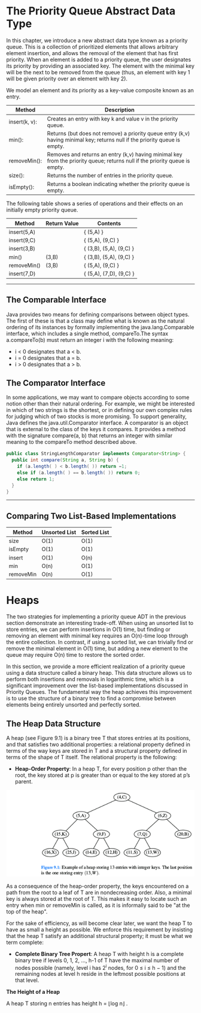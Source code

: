
# The Priority Queue Abstract Data Type

In this chapter, we introduce a new abstract data type known as a priority queue. This is a collection of prioritized elements that allows arbitrary element insertion, and allows the removal of the element that has first priority. When an element is added to a priority queue, the user designates its priority by providing an associated key. The element with the minimal key will be the next to be removed from the queue (thus, an element with key 1 will be given priority over an element with key 2).  

We model an element and its priority as a key-value composite known as an entry.  

| Method        | Description                                                                                                                  |
|---------------|------------------------------------------------------------------------------------------------------------------------------|
| insert(k, v): | Creates an entry with key k and value v in the priority queue.                                                               |
| min():        | Returns (but does not remove) a priority queue entry (k,v) having minimal key; returns null if the priority queue is empty.  |
| removeMin():  | Removes and returns an entry (k,v) having minimal key from the priority queue; returns null if the priority queue is empty.  |
| size():       | Returns the number of entries in the priority queue.                                                                         |
| isEmpty():    | Returns a boolean indicating whether the priority queue is empty.                                                            |

The following table shows a series of operations and their effects on an initially empty priority queue.


| Method      | Return Value | Contents                |
|-------------|--------------|-------------------------|
| insert(5,A) |              | { (5,A) }               |
| insert(9,C) |              | { (5,A), (9,C) }        |
| insert(3,B) |              | { (3,B), (5,A), (9,C) } |
| min()       | (3,B)        | { (3,B), (5,A), (9,C) } |
| removeMin() | (3,B)        | { (5,A), (9,C) }        |
| insert(7,D) |              | { (5,A), (7,D), (9,C) } |


***
## The Comparable Interface
Java provides two means for defining comparisons between object types. The first of these is that a class may define what is known as the natural ordering of its instances by formally implementing the java.lang.Comparable interface, which includes a single method, compareTo.The syntax a.compareTo(b) must return an integer i with the following meaning:  
* i < 0 designates that a < b.
* i = 0 designates that a = b.
* i > 0 designates that a > b.

## The Comparator Interface
In some applications, we may want to compare objects according to some notion other than their natural ordering. For example, we might be interested in which of two strings is the shortest, or in defining our own complex rules for judging which of two stocks is more promising. To support generality, Java defines the java.util.Comparator interface. A comparator is an object that is external to the class of the keys it compares. It provides a method with the signature compare(a, b) that returns an integer with similar meaning to the compareTo method described above.
```JAVA
public class StringLengthComparator implements Comparator<String> {
  public int compare(String a, String b) {
    if (a.length( ) < b.length( )) return −1;
    else if (a.length( ) == b.length( )) return 0;
    else return 1;
  }
}
```
***

## Comparing Two List-Based Implementations

| Method    | Unsorted List | Sorted List |
|-----------|---------------|-------------|
| size      | O(1)          | O(1)        |
| isEmpty   | O(1)          | O(1)        |
| insert    | O(1)          | O(n)        |
| min       | O(n)          | O(1)        |
| removeMin | O(n)          | O(1)        |




# Heaps
The two strategies for implementing a priority queue ADT in the previous section demonstrate an interesting trade-off. When using an unsorted list to store entries, we can perform insertions in O(1) time, but finding or removing an element with minimal key requires an O(n)-time loop through the entire collection. In contrast, if using a sorted list, we can trivially find or remove the minimal element in O(1) time, but adding a new element to the queue may require O(n) time to restore the sorted order.  

In this section, we provide a more efficient realization of a priority queue using a data structure called a binary heap. This data structure allows us to perform both insertions and removals in logarithmic time, which is a significant improvement over the list-based implementations discussed in Priority Queues. The fundamental way the heap achieves this improvement is to use the structure of a binary tree to find a compromise between elements being entirely unsorted and perfectly sorted. 

## The Heap Data Structure
A heap (see Figure 9.1) is a binary tree T that stores entries at its positions, and that satisfies two additional properties: a relational property defined in terms of the way keys are stored in T and a structural property defined in terms of the shape of T itself. The relational property is the following: 

* __Heap-Order Property__: In a heap T, for every position p other than the root, the key stored at p is greater than or equal to the key stored at p’s parent.

![9.1](https://github.com/opwid/Library/blob/master/Data%20Structures%20and%20Algorithms%20in%20Java/Images/9.1.png) 

As a consequence of the heap-order property, the keys encountered on a path from the root to a leaf of T are in nondecreasing order. Also, a minimal key is always stored at the root of T. This makes it easy to locate such an entry when min or removeMin is called, as it is informally said to be "at the top of the heap".  

For the sake of efficiency, as will become clear later, we want the heap T to have as small a height as possible. We enforce this requirement by insisting that the heap T satisfy an additional structural property; it must be what we term complete:

* __Complete Binary Tree Propert__: A heap T with height h is a complete binary tree if levels 0, 1, 2, ..., h-1 of T have the maximal number of nodes possible (namely, level i has 2<sup>i</sup> nodes, for 0 ≤ i ≤ h − 1) and the remaining nodes at level h reside in the leftmost possible positions at that level.  


__The Height of a Heap__  

A heap T storing n entries has height h = ⌊log n⌋ .

























